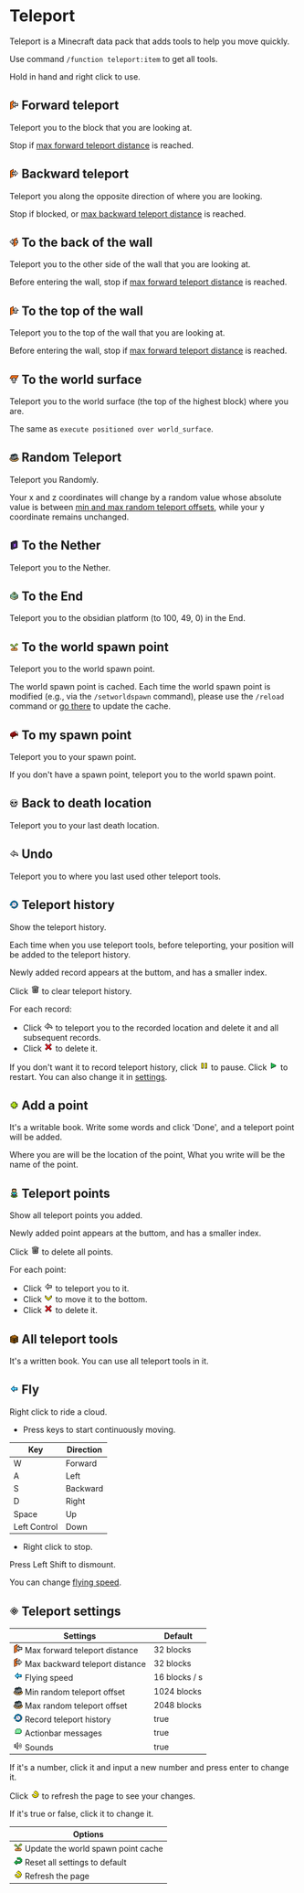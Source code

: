 # Teleport
Teleport is a Minecraft data pack that adds tools to help you move quickly.

Use command `/function teleport:item` to get all tools.

Hold in hand and right click to use.

## ![](resourcepack/assets/teleport/textures/item/forward.png) Forward teleport

Teleport you to the block that you are looking at.

Stop if [max forward teleport distance](#-teleport-settings) is reached.

## ![](resourcepack/assets/teleport/textures/item/backward.png) Backward teleport

Teleport you along the opposite direction of where you are looking.

Stop if blocked, or [max backward teleport distance](#-teleport-settings) is reached.

## ![](resourcepack/assets/teleport/textures/item/through.png) To the back of the wall

Teleport you to the other side of the wall that you are looking at.

Before entering the wall, stop if [max forward teleport distance](#-teleport-settings) is reached.

## ![](resourcepack/assets/teleport/textures/item/top.png) To the top of the wall

Teleport you to the top of the wall that you are looking at.

Before entering the wall, stop if [max forward teleport distance](#-teleport-settings) is reached.

## ![](resourcepack/assets/teleport/textures/item/surface.png) To the world surface

Teleport you to the world surface (the top of the highest block) where you are.

The same as `execute positioned over world_surface`.

## ![](resourcepack/assets/teleport/textures/item/random.png) Random Teleport

Teleport you Randomly.

Your x and z coordinates will change by a random value whose absolute value is between [min and max random teleport offsets](#-teleport-settings), while your y coordinate remains unchanged.

## ![](resourcepack/assets/teleport/textures/item/the_nether.png) To the Nether

Teleport you to the Nether.

## ![](resourcepack/assets/teleport/textures/item/the_end.png) To the End

Teleport you to the obsidian platform (to 100, 49, 0) in the End.

## ![](resourcepack/assets/teleport/textures/item/world_spawn.png) To the world spawn point

Teleport you to the world spawn point.

The world spawn point is cached. Each time the world spawn point is modified (e.g., via the `/setworldspawn` command), please use the `/reload` command or [go there](#-teleport-settings) to update the cache.

## ![](resourcepack/assets/teleport/textures/item/spawn.png) To my spawn point

Teleport you to your spawn point.

If you don't have a spawn point, teleport you to the world spawn point.

## ![](resourcepack/assets/teleport/textures/item/death.png) Back to death location

Teleport you to your last death location.

## ![](resourcepack/assets/teleport/textures/item/undo.png) Undo

Teleport you to where you last used other teleport tools.

## ![](resourcepack/assets/teleport/textures/item/history.png) Teleport history

Show the teleport history.

Each time when you use teleport tools, before teleporting, your position will be added to the teleport history.

Newly added record appears at the buttom, and has a smaller index.

Click ![](resourcepack/assets/teleport/textures/font/16/clear.png) to clear teleport history.

For each record:

- Click ![](resourcepack/assets/teleport/textures/item/undo.png) to teleport you to the recorded location and delete it and all subsequent records.
- Click ![](resourcepack/assets/teleport/textures/font/16/delete.png) to delete it.

If you don't want it to record teleport history, click ![](resourcepack/assets/teleport/textures/font/16/record_pause.png) to pause. Click ![](resourcepack/assets/teleport/textures/font/16/record_start.png) to restart. You can also change it in [settings](#-teleport-settings).

## ![](resourcepack/assets/teleport/textures/item/add_a_point.png) Add a point

It's a writable book. Write some words and click 'Done', and a teleport point will be added.

Where you are will be the location of the point, What you write will be the name of the point.

## ![](resourcepack/assets/teleport/textures/item/point.png) Teleport points

Show all teleport points you added.

Newly added point appears at the buttom, and has a smaller index.

Click ![](resourcepack/assets/teleport/textures/font/16/clear.png) to delete all points.

For each point:

- Click ![](resourcepack/assets/teleport/textures/font/16/go.png) to teleport you to it.
- Click ![](resourcepack/assets/teleport/textures/font/16/pin.png) to move it to the bottom.
- Click ![](resourcepack/assets/teleport/textures/font/16/delete.png) to delete it.

## ![](resourcepack/assets/teleport/textures/item/chest.png) All teleport tools

It's a written book. You can use all teleport tools in it.

## ![](resourcepack/assets/teleport/textures/item/fly.png) Fly

Right click to ride a cloud. 

- Press keys to start continuously moving.

| Key          | Direction |
| ------------ | --------- |
| W            | Forward   |
| A            | Left      |
| S            | Backward  |
| D            | Right     |
| Space        | Up        |
| Left Control | Down      |

- Right click to stop.

Press Left Shift to dismount.

You can change [flying speed](#-teleport-settings).

## ![](resourcepack/assets/teleport/textures/item/settings.png) Teleport settings

| Settings                                                                                    | Default       |
| ------------------------------------------------------------------------------------------- | ------------- |
| ![](resourcepack/assets/teleport/textures/item/forward.png) Max forward teleport distance   | 32 blocks     |
| ![](resourcepack/assets/teleport/textures/item/backward.png) Max backward teleport distance | 32 blocks     |
| ![](resourcepack/assets/teleport/textures/item/fly.png) Flying speed                        | 16 blocks / s |
| ![](resourcepack/assets/teleport/textures/item/random.png) Min random teleport offset       | 1024 blocks   |
| ![](resourcepack/assets/teleport/textures/item/random.png) Max random teleport offset       | 2048 blocks   |
| ![](resourcepack/assets/teleport/textures/item/history.png) Record teleport history         | true          |
| ![](resourcepack/assets/teleport/textures/font/16/feedback.png) Actionbar messages          | true          |
| ![](resourcepack/assets/teleport/textures/font/16/sounds.png) Sounds                        | true          |

If it's a number, click it and input a new number and press enter to change it.

Click ![](resourcepack/assets/teleport/textures/font/16/refresh.png) to refresh the page to see your changes.

If it's true or false, click it to change it.


| Options                                                                                            |
| -------------------------------------------------------------------------------------------------- |
| ![](resourcepack/assets/teleport/textures/item/world_spawn.png) Update the world spawn point cache |
| ![](resourcepack/assets/teleport/textures/font/16/reset.png) Reset all settings to default         |
| ![](resourcepack/assets/teleport/textures/font/16/refresh.png) Refresh the page                    |
